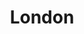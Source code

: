 ---
layout: shop
category: multimedia
title: London
image: /multi1.jpg
desc: This is a wonderful piece done by a local deigned James Martin. This is a collage of his personal experience. The imaged where taken by himself during the London Olympics in 2012. Then he arranged all the images in photoshop. played with the levels and curves, masked out the images and placed in a different way. Adding texture on the background made a big hit for this poster.
location: Ottawa, ON
year: 2013-14
price: $20
button: Add Cart
---